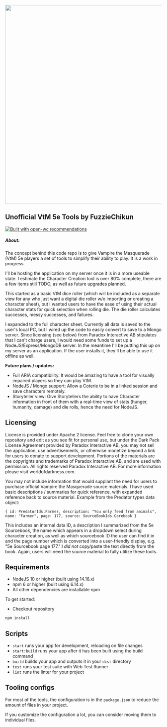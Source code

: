<p align="center">
  <img width="640" src="https://repository-images.githubusercontent.com/377644124/f7b697a6-9262-40cf-bac1-9460e4041f7c"></img>
</p>

## Unofficial VtM 5e Tools by FuzzieChikun

[![Built with open-wc recommendations](https://img.shields.io/badge/built%20with-open--wc-blue.svg)](https://github.com/open-wc)

<h5>About:</h5>
<p>The concept behind this code repo is to give Vampire the Masquerade (VtM) 5e players a set of tools to simplify their ability to play. It is a work in progress.</p>
<p>I'll be hosting the application on my server once it is in a more useable state. I estimate the Character Creation tool is over 80% complete, there are a few items still TODO, as well as future upgrades planned.</p>
<p>This started as a basic VtM dice roller (which will be included as a separate view for any who just want a digital die roller w/o importing or creating a character sheet), but I wanted users to have the ease of using their actual character stats for quick selection when rolling die. The die roller calculates successes, messy successes, and failures.</p>
<p>I expanded to the full character sheet. Currently all data is saved to the user's local PC, but I wired up the code to easily convert to save to a Mongo server. Since licensing (see below) from Paradox Interactive AB stipulates that I can't charge users, I would need some funds to set up a NodeJS/Express/MongoDB server. In the meantime I'll be putting this up on my server as an application. If the user installs it, they'll be able to use it offline as well.</p>
<p><strong>Future plans / updates:</strong></p>

- Full ARIA compatibility. It would be amazing to have a tool for visually impaired players so they can play VtM.
- NodeJS / Mongo support: Allow a Coterie to be in a linked session and save characters remotely.
- Storyteller view: Give Storytellers the ability to have Character information in front of them with a real-time view of stats (hunger, humanity, damage) and die rolls, hence the need for NodeJS.

## Licensing
License is provided under Apache 2 license. Feel free to clone your own repository and edit as you see fit for personal use, but under the Dark Pack License Agreement provided by Paradox Interactive AB, you may not sell the application, use advertisements, or otherwise monetize beyond a link for users to donate to support development. Portions of the materials are the copyrights and trademarks of Paradox Interactive AB, and are used with permission. All rights reserved Paradox Interactive AB. For more information please visit worldofdarkness.com.

You may not include information that would supplant the need for users to purchase official Vampire the Masquerade source materials. I have used basic descriptions / summaries for quick reference, with expanded reference back to source material. Example from the Predator types data object:

```{ id: PredatorIds.Farmer, description: "You only feed from animals", name: "Farmer", page: 177, source: SourceBookIds.Corebook }```

This includes an internal data ID, a description I summarized from the 5e Sourcebook, the name which appears in a dropdown select during character creation, as well as which sourcebook ID the user can find it in and the page number which is converted into a user-friendly display, e.g. "5e Sourcebook page 177." I *did not* copy/paste the text directly from the book. Again, users will need the source material to fully utilize these tools.

## Requirements

- NodeJS 10 or higher (built using 14.16.x)
- npm 6 or higher (built using 6.14.x)
- All other dependencies are installable npm

To get started:
- Checkout repository

```sh
npm install
```

## Scripts

- `start` runs your app for development, reloading on file changes
- `start:build` runs your app after it has been built using the build command
- `build` builds your app and outputs it in your `dist` directory
- `test` runs your test suite with Web Test Runner
- `lint` runs the linter for your project

## Tooling configs

For most of the tools, the configuration is in the `package.json` to reduce the amount of files in your project.

If you customize the configuration a lot, you can consider moving them to individual files.
